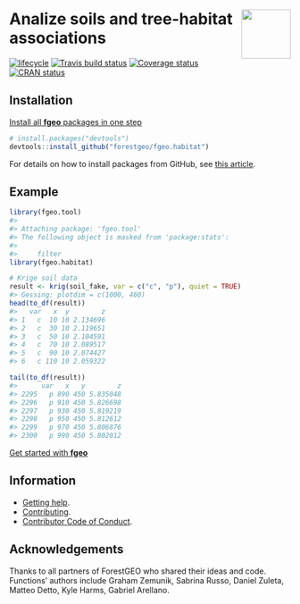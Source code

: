 
<!-- README.md is generated from README.Rmd. Please edit that file -->

# <img src="https://i.imgur.com/vTLlhbp.png" align="right" height=88 /> Analize soils and tree-habitat associations

[![lifecycle](https://img.shields.io/badge/lifecycle-experimental-orange.svg)](https://www.tidyverse.org/lifecycle/#experimental)
[![Travis build
status](https://travis-ci.org/forestgeo/fgeo.habitat.svg?branch=master)](https://travis-ci.org/forestgeo/fgeo.habitat)
[![Coverage
status](https://coveralls.io/repos/github/forestgeo/fgeo.habitat/badge.svg)](https://coveralls.io/r/forestgeo/fgeo.habitat?branch=master)
[![CRAN
status](http://www.r-pkg.org/badges/version/fgeo.habitat)](https://cran.r-project.org/package=fgeo.habitat)

## Installation

[Install all **fgeo** packages in one
step](https://forestgeo.github.io/fgeo/index.html#installation)

``` r
# install.packages("devtools")
devtools::install_github("forestgeo/fgeo.habitat")
```

For details on how to install packages from GitHub, see [this
article](https://goo.gl/dQKEeg).

## Example

``` r
library(fgeo.tool)
#> 
#> Attaching package: 'fgeo.tool'
#> The following object is masked from 'package:stats':
#> 
#>     filter
library(fgeo.habitat)

# Krige soil data
result <- krig(soil_fake, var = c("c", "p"), quiet = TRUE)
#> Gessing: plotdim = c(1000, 460)
head(to_df(result))
#>   var   x  y        z
#> 1   c  10 10 2.134696
#> 2   c  30 10 2.119651
#> 3   c  50 10 2.104591
#> 4   c  70 10 2.089517
#> 5   c  90 10 2.074427
#> 6   c 110 10 2.059322

tail(to_df(result))
#>      var   x   y        z
#> 2295   p 890 450 5.835048
#> 2296   p 910 450 5.826698
#> 2297   p 930 450 5.819219
#> 2298   p 950 450 5.812612
#> 2299   p 970 450 5.806876
#> 2300   p 990 450 5.802012
```

[Get started with
**fgeo**](https://forestgeo.github.io/fgeo/articles/fgeo.html)

## Information

  - [Getting help](SUPPORT.md).
  - [Contributing](CONTRIBUTING.md).
  - [Contributor Code of Conduct](CODE_OF_CONDUCT.md).

## Acknowledgements

Thanks to all partners of ForestGEO who shared their ideas and code.
Functions’ authors include Graham Zemunik, Sabrina Russo, Daniel Zuleta,
Matteo Detto, Kyle Harms, Gabriel Arellano.
